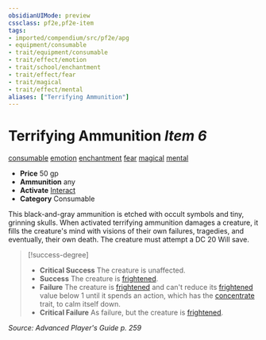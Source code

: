 ```yaml
---
obsidianUIMode: preview
cssclass: pf2e,pf2e-item
tags:
- imported/compendium/src/pf2e/apg
- equipment/consumable
- trait/equipment/consumable
- trait/effect/emotion
- trait/school/enchantment
- trait/effect/fear
- trait/magical
- trait/effect/mental
aliases: ["Terrifying Ammunition"]
---
```

# Terrifying Ammunition *Item 6*  
[consumable](consumable.md)  [emotion](emotion.md)  [enchantment](enchantment.md)  [fear](rules/traits/fear.md)  [magical](magical.md)  [mental](mental.md)  

- **Price** 50 gp
- **Ammunition** any
- **Activate** [Interact](interact.md)
- **Category** Consumable

This black-and-gray ammunition is etched with occult symbols and tiny, grinning skulls. When activated terrifying ammunition damages a creature, it fills the creature's mind with visions of their own failures, tragedies, and eventually, their own death. The creature must attempt a DC 20 Will save.

> [!success-degree] 
> - **Critical Success** The creature is unaffected.
> - **Success** The creature is [frightened](conditions.md#Frightened).
> - **Failure** The creature is [frightened](conditions.md#Frightened) and can't reduce its [frightened](conditions.md#Frightened) value below 1 until it spends an action, which has the [concentrate](concentrate.md) trait, to calm itself down.
> - **Critical Failure** As failure, but the creature is [frightened](conditions.md#Frightened).

*Source: Advanced Player's Guide p. 259*